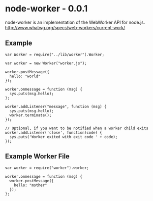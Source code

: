 # node-worker - 0.0.1

node-worker is an implementation of the WebWorker API for node.js.
http://www.whatwg.org/specs/web-workers/current-work/

## Example

    var Worker = require("../lib/worker").Worker;

    var worker = new Worker("worker.js");

    worker.postMessage({
      hello: "world"
    });

    worker.onmessage = function (msg) {
      sys.puts(msg.hello);
    };

    worker.addListener("message", function (msg) {
      sys.puts(msg.hello);
      worker.terminate();
    });

    // Optional, if you want to be notified when a worker child exits
    worker.addListener('close', function(code) {
	  sys.puts('Worker exited with exit code ' + code);
    });

## Example Worker File

    var worker = require("worker").worker;

    worker.onmessage = function (msg) {
      worker.postMessage({
        hello: "mother"
      });
    };

  



